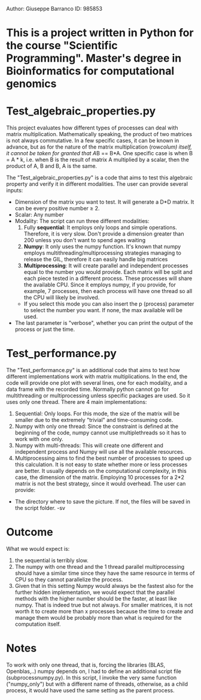 Author: Giuseppe Barranco
ID: 985853 
# This is a project written in Python for the course "Scientific Programming". Master's degree in Bioinformatics for computational genomics



# Test_algebraic_properties.py


This project evaluates how different types of processes can deal with matrix multiplication.
Mathematically speaking, the product of two matrices is not always commutative. In a few specific cases, it can be known in advance, but as for the nature of the matrix multiplication (row*colum) itself, it cannot be taken for granted that A*B == B*A.
One specific case is when B = A * k, i.e. when B is the result of matrix A multiplied by a scalar, then the product of A, B and B, A is the same. 

The "Test_algebraic_properties.py" is a code that aims to test this algebraic property and verify it in different modalities. The user can provide several inputs:
* Dimension of the matrix you want to test. It will generate a D*D matrix. It can be every positive number ≥ 2. 
* Scalar: Any number
* Modality: The script can run three different modalities:
  1. Fully **sequential**: It employs only loops and simple operations. Therefore, it is very slow. Don't provide a dimension greater than 200 unless you don't want to spend ages waiting
  2. **Numpy**: It only uses the numpy function. It's known that numpy employs multithreading/multiprocessing strategies managing to release the GIL, therefore it can easily handle big matrices
  3. **Multiprocessing**: It will create parallel and independent processes equal to the number you would provide. Each matrix will be split and each piece tested in a different process. These processes will share the available CPU. Since it employs numpy, if you provide, for example, 7 processes, then each process will have one thread so all the CPU will likely be involved. 
    * If you select this mode you can also insert the p (process) parameter to select the number you
      want. If none, the max available will be used. 
* The last parameter is "verbose", whether you can print the output of the process or just the time.

# Test_performance.py



The "Test_performance.py" is an additional code that aims to test how different implementations work with matrix multiplications. In the end, the code will provide one plot with several lines, one for each modality, and a data frame with the recorded time.
Normally python cannot go for multithreading or multiprocessing unless specific packages are used. So it uses only one thread.
There are 4 main implementations: 
1. Sequential: Only loops. For this mode, the size of the matrix will be smaller due to the extremely "trivial" and time-consuming code.
2. Numpy with only one thread: Since the constraint is defined at the beginning of the code, numpy cannot use multiplethreads so it has to work with one only. 
3. Numpy with multi-threads: This will create one different and independent process and Numpy will use all the available resources.
4. Multiprocessing aims to find the best number of processes to speed up this calculation. It is not easy to state whether more or less processes are better. It usually depends on the computational complexity, in this case, the dimension of the matrix. Employing 10 processes for a 2*2 matrix is not the best strategy, since it would overhead.
The user can provide:
* The directory where to save the picture. If not, the files will be saved in the script folder. -sv




# Outcome

What we would expect is: 
1. the sequential is terribly slow.
2. The numpy with one thread and the 1 thread parallel multiprocessing should have a similar time since they have the same resource in terms of CPU so they cannot parallelize the process.
3. Given that in this setting Numpy would always be the fastest also for the further hidden implementation, we would expect that the parallel methods with the higher number should be the faster, at least like numpy. That is indeed true but not always. For smaller matrices, it is not worth it to create more than x processes because the time to create and manage them would be probably more than what is required for the computation itself.


# Notes
To work with only one thread, that is,  forcing the libraries (BLAS, Openblas,..) numpy depends on, I had to define an additional script file (subprocessnumpy.py). In this script, I invoke the very same function ("numpy_only") but with a different name of threads, otherwise, as a child process, it would have used the same setting as the parent process.

